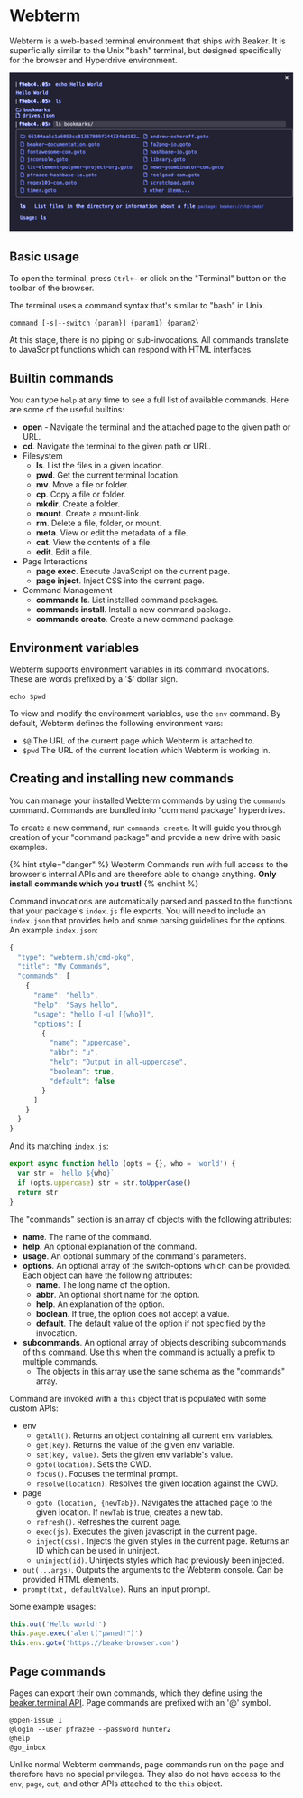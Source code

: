 # Webterm

Webterm is a web-based terminal environment that ships with Beaker. It is superficially similar to the Unix "bash" terminal, but designed specifically for the browser and Hyperdrive environment.

![](../.gitbook/assets/screen-shot-2020-03-02-at-4.40.48-pm.png)

## Basic usage

To open the terminal, press `Ctrl+~` or click on the "Terminal" button on the toolbar of the browser.

The terminal uses a command syntax that's similar to "bash" in Unix.

```text
command [-s|--switch {param}] {param1} {param2}
```

At this stage, there is no piping or sub-invocations. All commands translate to JavaScript functions which can respond with HTML interfaces.

## Builtin commands

You can type `help` at any time to see a full list of available commands. Here are some of the useful builtins:

* **open** - Navigate the terminal and the attached page to the given path or URL.
* **cd**. Navigate the terminal to the given path or URL.
* Filesystem
  * **ls**. List the files in a given location.
  * **pwd**. Get the current terminal location.
  * **mv**. Move a file or folder.
  * **cp**. Copy a file or folder.
  * **mkdir**. Create a folder.
  * **mount**. Create a mount-link.
  * **rm**. Delete a file, folder, or mount.
  * **meta**. View or edit the metadata of a file.
  * **cat**. View the contents of a file.
  * **edit**. Edit a file.
* Page Interactions
  * **page exec**. Execute JavaScript on the current page.
  * **page inject**. Inject CSS into the current page.
* Command Management
  * **commands ls**. List installed command packages.
  * **commands install**. Install a new command package.
  * **commands create**. Create a new command package.

## Environment variables

Webterm supports environment variables in its command invocations. These are words prefixed by a '$' dollar sign.

```text
echo $pwd
```

To view and modify the environment variables, use the `env` command. By default, Webterm defines the following environment vars:

* `$@` The URL of the current page which Webterm is attached to.
* `$pwd` The URL of the current location which Webterm is working in.

## Creating and installing new commands

You can manage your installed Webterm commands by using the `commands` command. Commands are bundled into "command package" hyperdrives.

To create a new command, run `commands create`. It will guide you through creation of your "command package" and provide a new drive with basic examples.

{% hint style="danger" %}
Webterm Commands run with full access to the browser's internal APIs and are therefore able to change anything. **Only install commands which you trust!**
{% endhint %}

Command invocations are automatically parsed and passed to the functions that your package's `index.js` file exports. You will need to include an `index.json` that provides help and some parsing guidelines for the options. An example `index.json`:

```javascript
{
  "type": "webterm.sh/cmd-pkg",
  "title": "My Commands",
  "commands": [
    {
      "name": "hello",
      "help": "Says hello",
      "usage": "hello [-u] [{who}]",
      "options": [
        {
          "name": "uppercase",
          "abbr": "u",
          "help": "Output in all-uppercase",
          "boolean": true,
          "default": false
        }
      ]
    }
  }
}
```

And its matching `index.js`:

```javascript
export async function hello (opts = {}, who = 'world') {
  var str = `hello ${who}`
  if (opts.uppercase) str = str.toUpperCase()
  return str
}
```

The "commands" section is an array of objects with the following attributes:

* **name**. The name of the command.
* **help**. An optional explanation of the command.
* **usage**. An optional summary of the command's parameters.
* **options**. An optional array of the switch-options which can be provided. Each object can have the following attributes:
  * **name**. The long name of the option.
  * **abbr**. An optional short name for the option.
  * **help**. An explanation of the option.
  * **boolean**. If true, the option does not accept a value.
  * **default**. The default value of the option if not specified by the invocation.
* **subcommands**. An optional array of objects describing subcommands of this command. Use this when the command is actually a prefix to multiple commands.
  * The objects in this array use the same schema as the "commands" array.

Command are invoked with a `this` object that is populated with some custom APIs:

* env
  * `getAll()`. Returns an object containing all current env variables.
  * `get(key)`. Returns the value of the given env variable.
  * `set(key, value)`. Sets the given env variable's value.
  * `goto(location)`. Sets the CWD.
  * `focus()`. Focuses the terminal prompt.
  * `resolve(location)`. Resolves the given location against the CWD.
* page
  * `goto (location, {newTab})`. Navigates the attached page to the given location. If `newTab` is true, creates a new tab.
  * `refresh()`. Refreshes the current page.
  * `exec(js)`. Executes the given javascript in the current page.
  * `inject(css).` Injects the given styles in the current page. Returns an ID which can be used in uninject.
  * `uninject(id)`. Uninjects styles which had previously been injected.
* `out(...args)`. Outputs the arguments to the Webterm console. Can be provided HTML elements.
* `prompt(txt, defaultValue)`. Runs an input prompt.

Some example usages:

```javascript
this.out('Hello world!')
this.page.exec('alert("pwned!")')
this.env.goto('https://beakerbrowser.com')
```

## Page commands

Pages can export their own commands, which they define using the [beaker.terminal API](../apis/beaker.terminal.md). Page commands are prefixed with an '@' symbol.

```text
@open-issue 1
@login --user pfrazee --password hunter2
@help
@go_inbox
```

Unlike normal Webterm commands, page commands run on the page and therefore have no special privileges. They also do not have access to the `env`, `page`, `out`, and other APIs attached to the `this` object.
